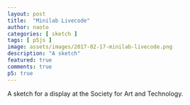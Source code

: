 ```yaml
---
layout: post
title:  "Minilab Livecode"
author: naoto
categories: [ sketch ]
tags: [ p5js ]
image: assets/images/2017-02-17-minilab-livecode.png
description: "A sketch"
featured: true
comments: true
p5: true
---
```


A sketch for a display at the Society for Art and Technology.

<div id = "p5sketch">
  <!-- p5 instance will be created here -->
</div>

<script>

function Agent() {
  this.size = 10;
  this.x = 0;
  this.y = 0;
  this.z = 0;
  this.j = 0;
  this.i = 0;
  this.left = null;
  this.right = null;
  this.up = null;
  this.down = null;

  this.draw = function() {}
}
const agents = {};

const s = (p) => {
  p.setup = () => {
    p.createCanvas(400, 400, p.WEBGL);
    var i, j;
    for (i = -16; i < 16; i++) {
      for (j = -16; j < 16; j++) {
        agents[i + "," + j] = new Agent();
        agents[i + "," + j].size = 17 + i;
        agents[i + "," + j].j = j;
        agents[i + "," + j].i = i;
        agents[i + "," + j].x = p.width * Math.cos(j / 16 * Math.PI);
        agents[i + "," + j].y = i * 50;
        agents[i + "," + j].z = p.width * Math.sin(j / 16 * Math.PI);

        if (i > -16) {
          agents[i + "," + j].up = agents[(i - 1) + "," + j];
          agents[(i - 1) + "," + j].down = agents[i + "," + j];
        }
        if (j > -16) {
          agents[i + "," + j].left = agents[i + "," + (j - 1)];
          agents[i + "," + (j - 1)].right = agents[i + "," + j];
        }
        if (j == 15) {
          agents[i + "," + 15].right = agents[i + "," + (-16)];
          agents[i + "," + (-16)].left = agents[i + "," + 15];
        }
      }
    }
  }

  p.draw = () => {
    p.background(0);

    p.translate(p.width / 2, p.height / 2);
    p.rotateY(p.frameCount / 200)
    p.pointLight(255, 255, 255, 0, 0, 0);

    for (var key in agents) {
      const agent = agents[key];
      agent.draw = function() {
        p.push();
        p.translate(this.x, this.y, this.z);
        switch ((this.i + 16) % 3) {
          case 0:
            p.rotateZ(p.frameCount / 200);
          case 1:
            p.rotateY(-p.frameCount / 100);
          case 2:
            p.rotateX(p.frameCount / 300);
        }
        p.stroke(255);
        p.fill(255);
        //this.size = 17 + this.i;
        this.size += Math.sin(p.frameCount / (45 + this.j)) * 1;
        p.box(this.size);
        p.pop();
        // if(this.right != null)
        //   line(this.x, this.y, this.right.x, this.right.y);
        // if(this.down != null)
        //   line(this.x, this.y, this.down.x, this.down.y);
      }

      agent.draw();
    }
  }

}
let myp5 = new p5(s, document.getElementById('p5sketch'));
</script>